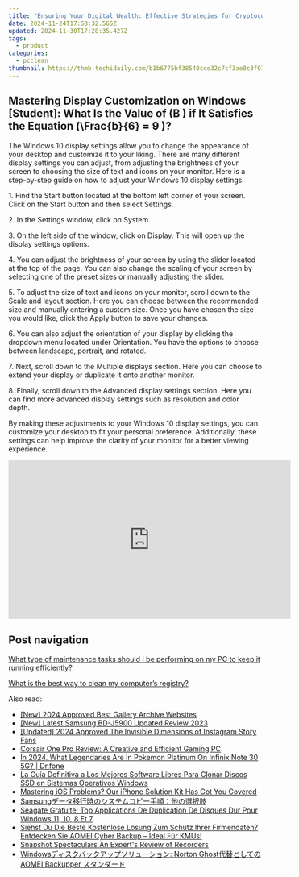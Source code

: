 ```yaml
---
title: "Ensuring Your Digital Wealth: Effective Strategies for Cryptocurrency Security with Wallet Solutions - Insights From YL Computing"
date: 2024-11-24T17:58:32.565Z
updated: 2024-11-30T17:28:35.427Z
tags:
  - product
categories:
  - pcclean
thumbnail: https://thmb.techidaily.com/b1b6775bf38540cce32c7cf3ae0c3f9781deea4b62c3dc654004acc69b97d819.jpg
---
```


## Mastering Display Customization on Windows [Student]: What Is the Value of \(B \) if It Satisfies the Equation \(\Frac{b}{6} = 9 \)?

The Windows 10 display settings allow you to change the appearance of your desktop and customize it to your liking. There are many different display settings you can adjust, from adjusting the brightness of your screen to choosing the size of text and icons on your monitor. Here is a step-by-step guide on how to adjust your Windows 10 display settings. 

1\. Find the Start button located at the bottom left corner of your screen. Click on the Start button and then select Settings.

2\. In the Settings window, click on System.

3\. On the left side of the window, click on Display. This will open up the display settings options. 

4\. You can adjust the brightness of your screen by using the slider located at the top of the page. You can also change the scaling of your screen by selecting one of the preset sizes or manually adjusting the slider.

5\. To adjust the size of text and icons on your monitor, scroll down to the Scale and layout section. Here you can choose between the recommended size and manually entering a custom size. Once you have chosen the size you would like, click the Apply button to save your changes.

6\. You can also adjust the orientation of your display by clicking the dropdown menu located under Orientation. You have the options to choose between landscape, portrait, and rotated.

7\. Next, scroll down to the Multiple displays section. Here you can choose to extend your display or duplicate it onto another monitor.

8\. Finally, scroll down to the Advanced display settings section. Here you can find more advanced display settings such as resolution and color depth. 

By making these adjustments to your Windows 10 display settings, you can customize your desktop to fit your personal preference. Additionally, these settings can help improve the clarity of your monitor for a better viewing experience.

<!-- affiliate ads begin -->
<iframe width="560" height="315" src="https://www.youtube.com/embed/pejPLJBLmXw?si=WD97jA3doqbMCkCX" title="YouTube video player" frameborder="0" allow="accelerometer; autoplay; clipboard-write; encrypted-media; gyroscope; picture-in-picture; web-share" referrerpolicy="strict-origin-when-cross-origin" allowfullscreen></iframe>
<!-- affiliate ads end -->

## Post navigation

[What type of maintenance tasks should I be performing on my PC to keep it running efficiently?](https://tools.techidaily.com/pcclean/products/)

[What is the best way to clean my computer’s registry?](https://tools.techidaily.com/pcclean/products/)

<ins class="adsbygoogle"
     style="display:block"
     data-ad-format="autorelaxed"
     data-ad-client="ca-pub-7571918770474297"
     data-ad-slot="1223367746"></ins>

<ins class="adsbygoogle"
     style="display:block"
     data-ad-client="ca-pub-7571918770474297"
     data-ad-slot="8358498916"
     data-ad-format="auto"
     data-full-width-responsive="true"></ins>

<span class="atpl-alsoreadstyle">Also read:</span>
<div><ul>
<li><a href="https://article-posts.techidaily.com/new-2024-approved-best-gallery-archive-websites/"><u>[New] 2024 Approved Best Gallery Archive Websites</u></a></li>
<li><a href="https://extra-support.techidaily.com/new-latest-samsung-bd-j5900-updated-review-2023/"><u>[New] Latest Samsung BD-J5900 Updated Review 2023</u></a></li>
<li><a href="https://instagram-video-recordings.techidaily.com/updated-2024-approved-the-invisible-dimensions-of-instagram-story-fans/"><u>[Updated] 2024 Approved The Invisible Dimensions of Instagram Story Fans</u></a></li>
<li><a href="https://buynow-reviews.techidaily.com/corsair-one-pro-review-a-creative-and-efficient-gaming-pc/"><u>Corsair One Pro Review: A Creative and Efficient Gaming PC</u></a></li>
<li><a href="https://android-pokemon-go.techidaily.com/in-2024-what-legendaries-are-in-pokemon-platinum-on-infinix-note-30-5g-drfone-by-drfone-virtual-android/"><u>In 2024, What Legendaries Are In Pokemon Platinum On Infinix Note 30 5G? | Dr.fone</u></a></li>
<li><a href="https://win-exclusive.techidaily.com/la-guia-definitiva-a-los-mejores-software-libres-para-clonar-discos-ssd-en-sistemas-operativos-windows/"><u>La Guía Definitiva a Los Mejores Software Libres Para Clonar Discos SSD en Sistemas Operativos Windows</u></a></li>
<li><a href="https://data-safeguard.techidaily.com/1721266960439-mastering-ios-problems-our-iphone-solution-kit-has-got-you-covered/"><u>Mastering iOS Problems? Our iPhone Solution Kit Has Got You Covered</u></a></li>
<li><a href="https://win-exclusive.techidaily.com/1728497096768-samsung/"><u>Samsungデータ移行時のシステムコピー手順：他の選択肢</u></a></li>
<li><a href="https://win-exclusive.techidaily.com/seagate-gratuite-top-applications-de-duplication-de-disques-dur-pour-windows-11-10-8-et-7/"><u>Seagate Gratuite: Top Applications De Duplication De Disques Dur Pour Windows 11, 10, 8 Et 7</u></a></li>
<li><a href="https://win-exclusive.techidaily.com/siehst-du-die-beste-kostenlose-losung-zum-schutz-ihrer-firmendaten-entdecken-sie-aomei-cyber-backup-ideal-fur-kmus/"><u>Siehst Du Die Beste Kostenlose Lösung Zum Schutz Ihrer Firmendaten? Entdecken Sie AOMEI Cyber Backup – Ideal Für KMUs!</u></a></li>
<li><a href="https://remote-screen-capture.techidaily.com/snapshot-spectaculars-an-experts-review-of-recorders/"><u>Snapshot Spectaculars An Expert's Review of Recorders</u></a></li>
<li><a href="https://win-exclusive.techidaily.com/windows-norton-ghost-aomei-backupper/"><u>Windowsディスクバックアップソリューション: Norton Ghost代替としての AOMEI Backupper スタンダード</u></a></li>
</ul></div>

